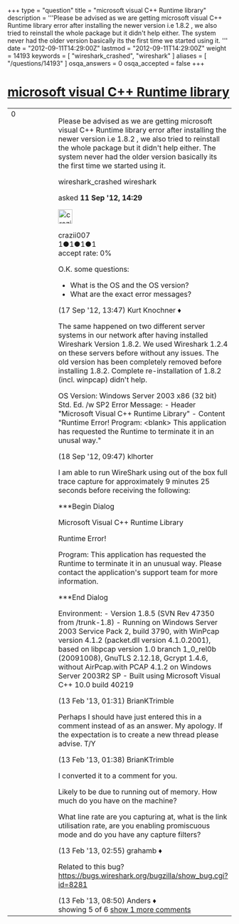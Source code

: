 +++
type = "question"
title = "microsoft visual C++ Runtime library"
description = '''Please be advised as we are getting microsoft visual C++ Runtime library error after installing the newer version i.e 1.8.2 , we also tried to reinstall the whole package but it didn&#x27;t help either. The system never had the older version basically its the first time we started using it. '''
date = "2012-09-11T14:29:00Z"
lastmod = "2012-09-11T14:29:00Z"
weight = 14193
keywords = [ "wireshark_crashed", "wireshark" ]
aliases = [ "/questions/14193" ]
osqa_answers = 0
osqa_accepted = false
+++

<div class="headNormal">

# [microsoft visual C++ Runtime library](/questions/14193/microsoft-visual-c-runtime-library)

</div>

<div id="main-body">

<div id="askform">

<table id="question-table" style="width:100%;"><colgroup><col style="width: 50%" /><col style="width: 50%" /></colgroup><tbody><tr class="odd"><td style="width: 30px; vertical-align: top"><div class="vote-buttons"><div id="post-14193-score" class="post-score" title="current number of votes">0</div><div id="favorite-count" class="favorite-count"></div></div></td><td><div id="item-right"><div class="question-body"><p>Please be advised as we are getting microsoft visual C++ Runtime library error after installing the newer version i.e 1.8.2 , we also tried to reinstall the whole package but it didn't help either. The system never had the older version basically its the first time we started using it.</p></div><div id="question-tags" class="tags-container tags">wireshark_crashed wireshark</div><div id="question-controls" class="post-controls"></div><div class="post-update-info-container"><div class="post-update-info post-update-info-user"><p>asked <strong>11 Sep '12, 14:29</strong></p><img src="https://secure.gravatar.com/avatar/7254be90803e61a76ba781e584104027?s=32&amp;d=identicon&amp;r=g" class="gravatar" width="32" height="32" alt="crazii007&#39;s gravatar image" /><p>crazii007<br />
<span class="score" title="1 reputation points">1</span><span title="1 badges"><span class="badge1">●</span><span class="badgecount">1</span></span><span title="1 badges"><span class="silver">●</span><span class="badgecount">1</span></span><span title="1 badges"><span class="bronze">●</span><span class="badgecount">1</span></span><br />
<span class="accept_rate" title="Rate of the user&#39;s accepted answers">accept rate:</span> <span title="crazii007 has no accepted answers">0%</span></p></div></div><div id="comments-container-14193" class="comments-container"><span id="14337"></span><div id="comment-14337" class="comment"><div id="post-14337-score" class="comment-score"></div><div class="comment-text"><p>O.K. some questions:</p><ul><li>What is the OS and the OS version?</li><li>What are the exact error messages?</li></ul></div><div id="comment-14337-info" class="comment-info"><span class="comment-age">(17 Sep '12, 13:47)</span> Kurt Knochner ♦</div></div><span id="14352"></span><div id="comment-14352" class="comment"><div id="post-14352-score" class="comment-score"></div><div class="comment-text"><p>The same happened on two different server systems in our network after having installed Wireshark Version 1.8.2. We used Wireshark 1.2.4 on these servers before without any issues. The old version has been completely removed before installing 1.8.2. Complete re-installation of 1.8.2 (incl. winpcap) didn't help.</p><p>OS Version: Windows Server 2003 x86 (32 bit) Std. Ed. /w SP2 Error Message: - Header "Microsoft Visual C++ Runtime Library" - Content "Runtime Error! Program: &lt;blank&gt; This application has requested the Runtime to terminate it in an unusal way."</p></div><div id="comment-14352-info" class="comment-info"><span class="comment-age">(18 Sep '12, 09:47)</span> klhorter</div></div><span id="18577"></span><div id="comment-18577" class="comment"><div id="post-18577-score" class="comment-score"></div><div class="comment-text"><p>I am able to run WireShark using out of the box full trace capture for approximately 9 minutes 25 seconds before receiving the following:</p><p>***Begin Dialog</p><p>Microsoft Visual C++ Runtime Library</p><p>Runtime Error!</p><p>Program: This application has requested the Runtime to terminate it in an unusual way. Please contact the application's support team for more information.</p><p>***End Dialog</p><p>Environment: - Version 1.8.5 (SVN Rev 47350 from /trunk-1.8) - Running on Windows Server 2003 Service Pack 2, build 3790, with WinPcap version 4.1.2 (packet.dll version 4.1.0.2001), based on libpcap version 1.0 branch 1_0_rel0b (20091008), GnuTLS 2.12.18, Gcrypt 1.4.6, without AirPcap.with PCAP 4.1.2 on Windows Server 2003R2 SP - Built using Microsoft Visual C++ 10.0 build 40219</p></div><div id="comment-18577-info" class="comment-info"><span class="comment-age">(13 Feb '13, 01:31)</span> BrianKTrimble</div></div><span id="18578"></span><div id="comment-18578" class="comment"><div id="post-18578-score" class="comment-score"></div><div class="comment-text"><p>Perhaps I should have just entered this in a comment instead of as an answer. My apology. If the expectation is to create a new thread please advise. T/Y</p></div><div id="comment-18578-info" class="comment-info"><span class="comment-age">(13 Feb '13, 01:38)</span> BrianKTrimble</div></div><span id="18579"></span><div id="comment-18579" class="comment"><div id="post-18579-score" class="comment-score"></div><div class="comment-text"><p>I converted it to a comment for you.</p><p>Likely to be due to running out of memory. How much do you have on the machine?</p><p>What line rate are you capturing at, what is the link utilisation rate, are you enabling promiscuous mode and do you have any capture filters?</p></div><div id="comment-18579-info" class="comment-info"><span class="comment-age">(13 Feb '13, 02:55)</span> grahamb ♦</div></div><span id="18596"></span><div id="comment-18596" class="comment not_top_scorer"><div id="post-18596-score" class="comment-score"></div><div class="comment-text"><p>Related to this bug? <a href="https://bugs.wireshark.org/bugzilla/show_bug.cgi?id=8281">https://bugs.wireshark.org/bugzilla/show_bug.cgi?id=8281</a></p></div><div id="comment-18596-info" class="comment-info"><span class="comment-age">(13 Feb '13, 08:50)</span> Anders ♦</div></div></div><div id="comment-tools-14193" class="comment-tools"><span class="comments-showing"> showing 5 of 6 </span> <a href="#" class="show-all-comments-link">show 1 more comments</a></div><div class="clear"></div><div id="comment-14193-form-container" class="comment-form-container"></div><div class="clear"></div></div></td></tr></tbody></table>

</div>

</div>

